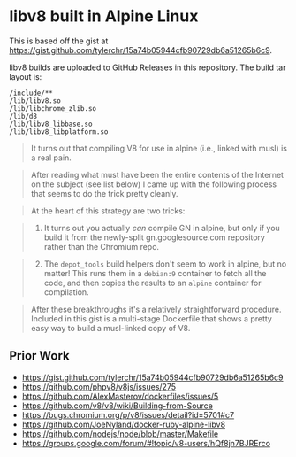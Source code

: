 # libv8 built in Alpine Linux

This is based off the gist at https://gist.github.com/tylerchr/15a74b05944cfb90729db6a51265b6c9.

libv8 builds are uploaded to GitHub Releases in this repository. The build tar layout is:


```
/include/**
/lib/libv8.so
/lib/libchrome_zlib.so
/lib/d8
/lib/libv8_libbase.so
/lib/libv8_libplatform.so
```

> It turns out that compiling V8 for use in alpine (i.e., linked with musl) is a
real pain.

> After reading what must have been the entire contents of the Internet on the
subject (see list below) I came up with the following process that seems to do
the trick pretty cleanly.

> At the heart of this strategy are two tricks:

> 1. It turns out you actually _can_ compile GN in alpine, but only if you build
   it from the newly-split gn.googlesource.com repository rather than the Chromium
   repo.

> 2. The `depot_tools` build helpers don't seem to work in alpine, but no matter!
   This runs them in a `debian:9` container to fetch all the code, and then copies
   the results to an `alpine` container for compilation.

> After these breakthroughs it's a relatively straightforward procedure. Included in
this gist is a multi-stage Dockerfile that shows a pretty easy way to build a
musl-linked copy of V8.

## Prior Work

- https://gist.github.com/tylerchr/15a74b05944cfb90729db6a51265b6c9
- https://github.com/phpv8/v8js/issues/275
- https://github.com/AlexMasterov/dockerfiles/issues/5
- https://github.com/v8/v8/wiki/Building-from-Source
- https://bugs.chromium.org/p/v8/issues/detail?id=5701#c7
- https://github.com/JoeNyland/docker-ruby-alpine-libv8
- https://github.com/nodejs/node/blob/master/Makefile
- https://groups.google.com/forum/#!topic/v8-users/hQf8jn7BJRErco
